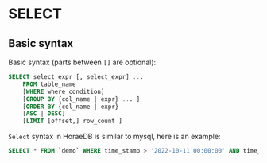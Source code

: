 # SELECT

## Basic syntax

Basic syntax (parts between `[]` are optional):

```sql
SELECT select_expr [, select_expr] ...
    FROM table_name
    [WHERE where_condition]
    [GROUP BY {col_name | expr} ... ]
    [ORDER BY {col_name | expr}
    [ASC | DESC]
    [LIMIT [offset,] row_count ]
```

`Select` syntax in HoraeDB is similar to mysql, here is an example:

```sql
SELECT * FROM `demo` WHERE time_stamp > '2022-10-11 00:00:00' AND time_stamp < '2022-10-12 00:00:00' LIMIT 10
```
